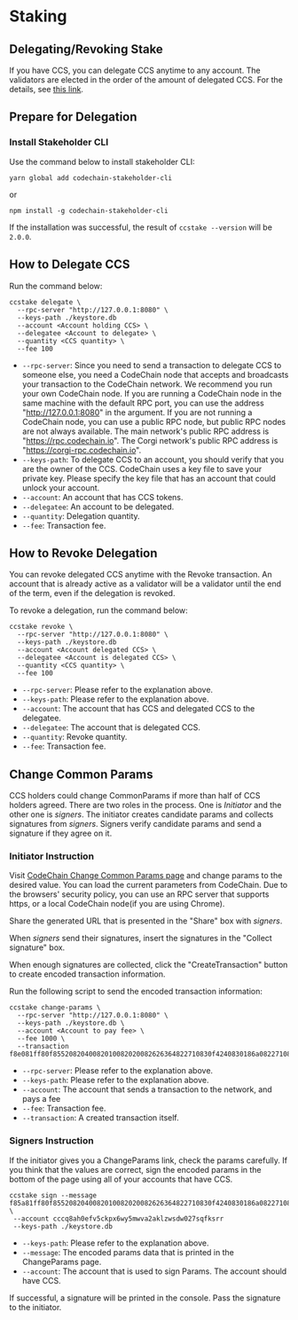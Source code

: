 # Staking

## Delegating/Revoking Stake

If you have CCS, you can delegate CCS anytime to any account. The validators are elected in the order of the amount of delegated CCS. For the details, see [this link](https://medium.com/codechain/codechain-staking-guide-eecbc3fff041).

## Prepare for Delegation

### Install Stakeholder CLI

Use the command below to install stakeholder CLI:

```
yarn global add codechain-stakeholder-cli
```

or

```
npm install -g codechain-stakeholder-cli
```

If the installation was successful, the result of `ccstake --version` will be `2.0.0`.

## How to Delegate CCS

Run the command below:

```
ccstake delegate \
  --rpc-server "http://127.0.0.1:8080" \
  --keys-path ./keystore.db
  --account <Account holding CCS> \
  --delegatee <Account to delegate> \
  --quantity <CCS quantity> \
  --fee 100
```

- `--rpc-server`: Since you need to send a transaction to delegate CCS to someone else, you need a CodeChain node that accepts and broadcasts your transaction to the CodeChain network. We recommend you run your own CodeChain node. If you are running a CodeChain node in the same machine with the default RPC port, you can use the address "http://127.0.0.1:8080" in the argument. If you are not running a CodeChain node, you can use a public RPC node, but public RPC nodes are not always available. The main network's public RPC address is "https://rpc.codechain.io". The Corgi network's public RPC address is "https://corgi-rpc.codechain.io".
- `--keys-path`: To delegate CCS to an account, you should verify that you are the owner of the CCS. CodeChain uses a key file to save your private key. Please specify the key file that has an account that could unlock your account.
- `--account`: An account that has CCS tokens.
- `--delegatee`: An account to be delegated.
- `--quantity`: Delegation quantity.
- `--fee`: Transaction fee.

## How to Revoke Delegation

You can revoke delegated CCS anytime with the Revoke transaction. An account that is already active as a validator will be a validator until the end of the term, even if the delegation is revoked.

To revoke a delegation, run the command below:

```
ccstake revoke \
  --rpc-server "http://127.0.0.1:8080" \
  --keys-path ./keystore.db
  --account <Account delegated CCS> \
  --delegatee <Account is delegated CCS> \
  --quantity <CCS quantity> \
  --fee 100
```

- `--rpc-server`: Please refer to the explanation above.
- `--keys-path`: Please refer to the explanation above.
- `--account`: The account that has CCS and delegated CCS to the delegatee.
- `--delegatee`: The account that is delegated CCS.
- `--quantity`: Revoke quantity.
- `--fee`: Transaction fee.

## Change Common Params

CCS holders could change CommonParams if more than half of CCS holders agreed. There are two roles in the process. One is _Initiator_ and the other one is _signers_. The initiator creates candidate params and collects signatures from _signers_. Signers verify candidate params and send a signature if they agree on it.

### Initiator Instruction

Visit [CodeChain Change Common Params page](https://codechain-io.github.io/codechain-change-common-params/#/) and change params to the desired value. You can load the current parameters from CodeChain. Due to the browsers' security policy, you can use an RPC server that supports https, or a local CodeChain node(if you are using Chrome).

Share the generated URL that is presented in the "Share" box with _signers_.

When _signers_ send their signatures, insert the signatures in the "Collect signature" box.

When enough signatures are collected, click the "CreateTransaction" button to create encoded transaction information.

Run the following script to send the encoded transaction information:

```
ccstake change-params \
  --rpc-server "http://127.0.0.1:8080" \
  --keys-path ./keystore.db \
  --account <Account to pay fee> \
  --fee 1000 \
  --transaction f8e081ff80f8552082040082010082020082626364822710830f4240830186a0822710830186a080821388821388830186a064830186a0830186a0830186a0830186a064834000008240003c81f002031e04830186a08203e8820100b8417659b87bdb10e3fc95b377df0931196d2993a32d767ffd0593e9dcae42ffadc36f8831b021073583398cdf210cee4ad304b754fa69585b352c549232770302ac01b841ab7f0da6964cb544e6ff4ec8bcb41ae4ce6767bf8dd80ccb1f14f7eb16a1d9d6737bf7ef2122f88e23e53fd96172c88d0833d58b05783b74ae7da4447c680b2400
```

- `--rpc-server`: Please refer to the explanation above.
- `--keys-path`: Please refer to the explanation above.
- `--account`: The account that sends a transaction to the network, and pays a fee
- `--fee`: Transaction fee.
- `--transaction`: A created transaction itself.

### Signers Instruction

If the initiator gives you a ChangeParams link, check the params carefully. If you think that the values are correct, sign the encoded params in the bottom of the page using all of your accounts that have CCS.

```
ccstake sign --message f85a81ff80f8552082040082010082020082626364822710830f4240830186a0822710830186a080821388821388830186a064830186a0830186a0830186a0830186a064834000008240003c81f002031e04830186a08203e8820100 \
 --account cccq8ah0efv5ckpx6wy5mwva2aklzwsdw027sqfksrr
 --keys-path ./keystore.db
```

- `--keys-path`: Please refer to the explanation above.
- `--message`: The encoded params data that is printed in the ChangeParams page.
- `--account`: The account that is used to sign Params. The account should have CCS.

If successful, a signature will be printed in the console. Pass the signature to the initiator.
